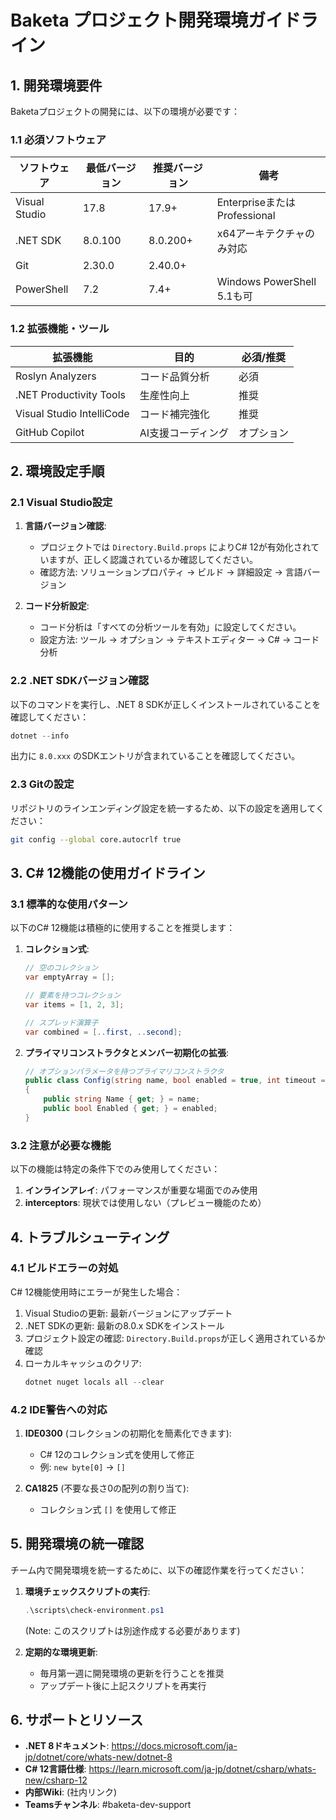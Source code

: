 # Baketa プロジェクト開発環境ガイドライン

## 1. 開発環境要件

Baketaプロジェクトの開発には、以下の環境が必要です：

### 1.1 必須ソフトウェア

| ソフトウェア | 最低バージョン | 推奨バージョン | 備考 |
|-------------|---------------|--------------|------|
| Visual Studio | 17.8 | 17.9+ | Enterpriseまたは Professional |
| .NET SDK | 8.0.100 | 8.0.200+ | x64アーキテクチャのみ対応 |
| Git | 2.30.0 | 2.40.0+ | |
| PowerShell | 7.2 | 7.4+ | Windows PowerShell 5.1も可 |

### 1.2 拡張機能・ツール

| 拡張機能 | 目的 | 必須/推奨 |
|---------|------|----------|
| Roslyn Analyzers | コード品質分析 | 必須 |
| .NET Productivity Tools | 生産性向上 | 推奨 |
| Visual Studio IntelliCode | コード補完強化 | 推奨 |
| GitHub Copilot | AI支援コーディング | オプション |

## 2. 環境設定手順

### 2.1 Visual Studio設定

1. **言語バージョン確認**:
   - プロジェクトでは `Directory.Build.props` によりC# 12が有効化されていますが、正しく認識されているか確認してください。
   - 確認方法: ソリューションプロパティ → ビルド → 詳細設定 → 言語バージョン

2. **コード分析設定**:
   - コード分析は「すべての分析ツールを有効」に設定してください。
   - 設定方法: ツール → オプション → テキストエディター → C# → コード分析

### 2.2 .NET SDKバージョン確認

以下のコマンドを実行し、.NET 8 SDKが正しくインストールされていることを確認してください：

```powershell
dotnet --info
```

出力に `8.0.xxx` のSDKエントリが含まれていることを確認してください。

### 2.3 Gitの設定

リポジトリのラインエンディング設定を統一するため、以下の設定を適用してください：

```bash
git config --global core.autocrlf true
```

## 3. C# 12機能の使用ガイドライン

### 3.1 標準的な使用パターン

以下のC# 12機能は積極的に使用することを推奨します：

1. **コレクション式**: 
   ```csharp
   // 空のコレクション
   var emptyArray = [];
   
   // 要素を持つコレクション
   var items = [1, 2, 3];
   
   // スプレッド演算子
   var combined = [..first, ..second];
   ```

2. **プライマリコンストラクタとメンバー初期化の拡張**:
   ```csharp
   // オプションパラメータを持つプライマリコンストラクタ
   public class Config(string name, bool enabled = true, int timeout = 30)
   {
       public string Name { get; } = name;
       public bool Enabled { get; } = enabled;
   }
   ```

### 3.2 注意が必要な機能

以下の機能は特定の条件下でのみ使用してください：

1. **インラインアレイ**: パフォーマンスが重要な場面でのみ使用
2. **interceptors**: 現状では使用しない（プレビュー機能のため）

## 4. トラブルシューティング

### 4.1 ビルドエラーの対処

C# 12機能使用時にエラーが発生した場合：

1. Visual Studioの更新: 最新バージョンにアップデート
2. .NET SDKの更新: 最新の8.0.x SDKをインストール
3. プロジェクト設定の確認: `Directory.Build.props`が正しく適用されているか確認
4. ローカルキャッシュのクリア: 
   ```powershell
   dotnet nuget locals all --clear
   ```

### 4.2 IDE警告への対応

1. **IDE0300** (コレクションの初期化を簡素化できます):
   - C# 12のコレクション式を使用して修正
   - 例: `new byte[0]` → `[]`

2. **CA1825** (不要な長さ0の配列の割り当て):
   - コレクション式 `[]` を使用して修正

## 5. 開発環境の統一確認

チーム内で開発環境を統一するために、以下の確認作業を行ってください：

1. **環境チェックスクリプトの実行**:
   ```powershell
   .\scripts\check-environment.ps1
   ```
   (Note: このスクリプトは別途作成する必要があります)

2. **定期的な環境更新**:
   - 毎月第一週に開発環境の更新を行うことを推奨
   - アップデート後に上記スクリプトを再実行

## 6. サポートとリソース

- **.NET 8ドキュメント**: https://docs.microsoft.com/ja-jp/dotnet/core/whats-new/dotnet-8
- **C# 12言語仕様**: https://learn.microsoft.com/ja-jp/dotnet/csharp/whats-new/csharp-12
- **内部Wiki**: (社内リンク)
- **Teamsチャンネル**: #baketa-dev-support